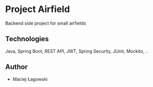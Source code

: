 # Project Airfield
Backend side project for small airfields

## Technologies
Java, Spring Boot, REST API, JWT, Spring Security, JUnit, Mockito, ..

## Author
  * Maciej Łagowski
